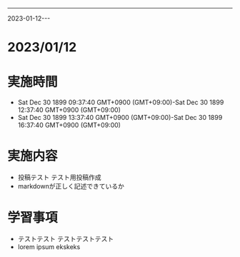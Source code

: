 ---
2023-01-12---

# 2023/01/12

# 実施時間
- Sat Dec 30 1899 09:37:40 GMT+0900 (GMT+09:00)-Sat Dec 30 1899 12:37:40 GMT+0900 (GMT+09:00)
- Sat Dec 30 1899 13:37:40 GMT+0900 (GMT+09:00)-Sat Dec 30 1899 16:37:40 GMT+0900 (GMT+09:00)

# 実施内容
- 投稿テスト
テスト用投稿作成
- markdownが正しく記述できているか

# 学習事項
- テストテスト
テストテストテスト
- lorem ipsum ekskeks